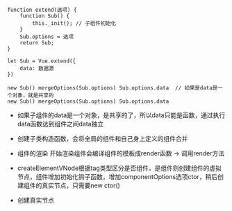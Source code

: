 ```
function extend(选项) {
    function Sub() {
        this._init(); // 子组件初始化
    }
    Sub.options = 选项
    return Sub;
}

let Sub = Vue.extend({
    data: 数据源
})

new Sub() mergeOptions(Sub.options) Sub.options.data  // 如果是data是一个对象，就是共享的
new Sub() mergeOptions(Sub.options) Sub.options.data
```

- 如果子组件的data是一个对象，是共享的了，所以data只能是函数，通过执行data函数达到组件之间data独立

- 创建子类构造函数，会将全局的组件和自己身上定义的组件合并
- 组件的渲染 开始渲染组件会编译组件的模板成render函数 -> 调用render方法
- createElementVNode根据tag类型区分是否组件，是组件则创建组件的虚拟节点，组件增加初始化钩子函数，增加componentOptions选项ctor，稍后创建组件的真实节点，只需要new ctor()
- 创建真实节点